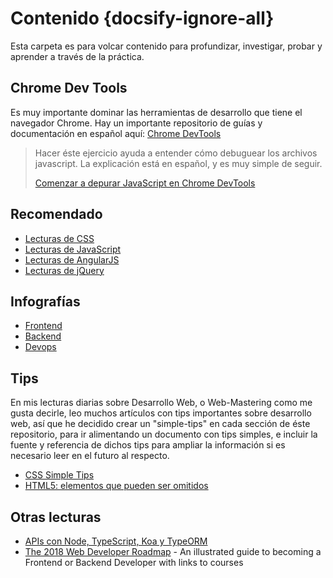 # Contenido {docsify-ignore-all}

Esta carpeta es para volcar contenido para profundizar, investigar, probar y aprender a través de la práctica.

## Chrome Dev Tools

Es muy importante dominar las herramientas de desarrollo que tiene el navegador Chrome. Hay un importante repositorio de guías y documentación en español aquí: [Chrome DevTools](https://developers.google.com/web/tools/chrome-devtools/?hl=es)

>Hacer éste ejercicio ayuda a entender cómo debuguear los archivos javascript. La explicación está en español, y es muy simple de seguir.
>
>[Comenzar a depurar JavaScript en Chrome DevTools](https://developers.google.com/web/tools/chrome-devtools/javascript/?hl=es)

## Recomendado

- [Lecturas de CSS](/c/css/#lecturas)
- [Lecturas de JavaScript](/c/js/#lecturas)
- [Lecturas de AngularJS](/c/angularjs/#lecturas)
- [Lecturas de jQuery](/c/jquery/#lecturas)

## Infografías

- [Frontend](/c/frontend-roadmap.md)
- [Backend](/c/backend-roadmap.md)
- [Devops](/c/devops-roadmap.md)

## Tips

En mis lecturas diarias sobre Desarrollo Web, o Web-Mastering como me gusta decirle, leo muchos artículos con tips importantes sobre desarrollo web, así que he decidido crear un "simple-tips" en cada sección de éste repositorio, para ir alimentando un documento con tips simples, e incluir la fuente y referencia de dichos tips para ampliar la información si es necesario leer en el futuro al respecto.

- [CSS Simple Tips](/c/css/simple-tips.md)
- [HTML5: elementos que pueden ser omitidos](https://html.spec.whatwg.org/multipage/syntax.html#syntax-tag-omission)

## Otras lecturas

- [APIs con Node, TypeScript, Koa y TypeORM](http://blog.koalite.com/2018/07/apis-con-node-typescript-koa-y-typeorm/?utm_source=rss&utm_medium=rss&utm_campaign=apis-con-node-typescript-koa-y-typeorm)
- [The 2018 Web Developer Roadmap](https://codeburst.io/the-2018-web-developer-roadmap-826b1b806e8d) - An illustrated guide to becoming a Frontend or Backend Developer with links to courses
